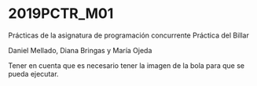 # 2019PCTR_M01
Prácticas de la asignatura de programación concurrente 
Práctica del Billar


Daniel Mellado, Diana Bringas y María Ojeda

Tener en cuenta que es necesario tener la imagen de la bola para que se pueda ejecutar.

